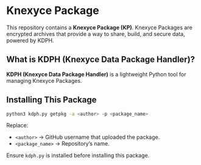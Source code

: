 
# Knexyce Package

This repository contains a **Knexyce Package (KP)**.
Knexyce Packages are encrypted archives that provide a way to share, build, and secure data, powered by KDPH.

## What is KDPH (Knexyce Data Package Handler)?

**KDPH (Knexyce Data Package Handler)** is a lightweight Python tool for managing Knexyce Packages.

## Installing This Package

```bash
python3 kdph.py getpkg -a <author> -p <package_name>
```

Replace:

* `<author>` -> GitHub username that uploaded the package.
* `<package_name>` -> Repository’s name.

Ensure `kdph.py` is installed before installing this package.
